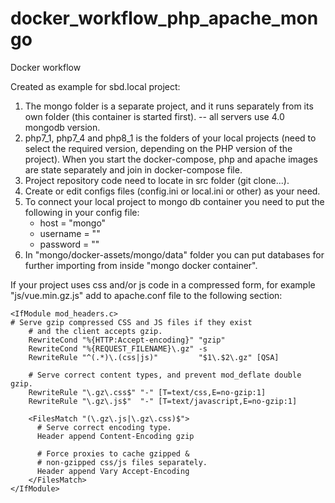 # docker_workflow_php_apache_mongo
Docker workflow

Created as example for sbd.local project:

1. The mongo folder is a separate project, and it runs separately from its own folder (this container is started first).
   -- all servers use 4.0 mongodb version.
2. php7_1, php7_4 and php8_1 is the folders of your local projects (need to select the required version, depending on the PHP version of the project). When you start the docker-compose, php and apache images are state separately and join in docker-compose file.
3. Project repository code need to locate in src folder (git clone...).
4. Create or edit configs files (config.ini or local.ini or other) as your need.
5. To connect your local project to mongo db container you need to put the following in your config file:
    - host = "mongo"
    - username	= ""
    - password	= ""
6. In "mongo/docker-assets/mongo/data" folder you can put databases for further importing from inside "mongo docker container".

If your project uses css and/or js code in a compressed form, for example "js/vue.min.gz.js"
add to apache.conf file to <VirtualHost> the following section: 

    <IfModule mod_headers.c>
    # Serve gzip compressed CSS and JS files if they exist
        # and the client accepts gzip.
        RewriteCond "%{HTTP:Accept-encoding}" "gzip"
        RewriteCond "%{REQUEST_FILENAME}\.gz" -s
        RewriteRule "^(.*)\.(css|js)"         "$1\.$2\.gz" [QSA]

        # Serve correct content types, and prevent mod_deflate double gzip.
        RewriteRule "\.gz\.css$" "-" [T=text/css,E=no-gzip:1]
        RewriteRule "\.gz\.js$"  "-" [T=text/javascript,E=no-gzip:1]

        <FilesMatch "(\.gz\.js|\.gz\.css)$">
          # Serve correct encoding type.
          Header append Content-Encoding gzip

          # Force proxies to cache gzipped &
          # non-gzipped css/js files separately.
          Header append Vary Accept-Encoding
        </FilesMatch>
    </IfModule>